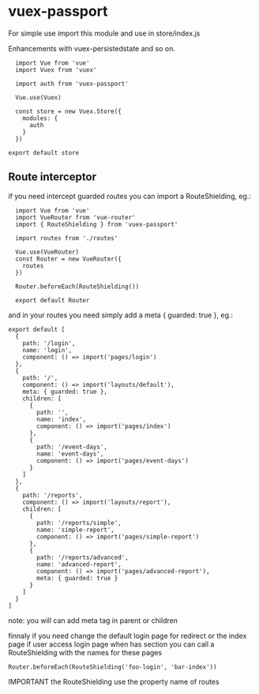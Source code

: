 # vuex-passport

For simple use import this module and use in store/index.js

Enhancements with vuex-persistedstate and so on.

```
  import Vue from 'vue'
  import Vuex from 'vuex'

  import auth from 'vuex-passport'

  Vue.use(Vuex)

  const store = new Vuex.Store({
    modules: {
      auth
    }
  })

export default store
```

## Route interceptor

if you need intercept guarded routes you can import a RouteShielding, eg.:

```
  import Vue from 'vue'
  import VueRouter from 'vue-router'
  import { RouteShielding } from 'vuex-passport'

  import routes from './routes'

  Vue.use(VueRouter)
  const Router = new VueRouter({
    routes
  })

  Router.beforeEach(RouteShielding())

  export default Router
```

and in your routes you need simply add a meta { guarded: true }, eg.:

```
export default [
  {
    path: '/login',
    name: 'login',
    component: () => import('pages/login')
  },
  {
    path: '/',
    component: () => import('layouts/default'),
    meta: { guarded: true },
    children: [
      {
        path: '',
        name: 'index',
        component: () => import('pages/index')
      },
      {
        path: '/event-days',
        name: 'event-days',
        component: () => import('pages/event-days')
      }
    ]
  },
  {
    path: '/reports',
    component: () => import('layouts/report'),
    children: [
      {
        path: '/reports/simple',
        name: 'simple-report',
        component: () => import('pages/simple-report')
      },
      {
        path: '/reports/advanced',
        name: 'advanced-report',
        component: () => import('pages/advanced-report'),
        meta: { guarded: true }
      }
    ]
  }
]
```
note: you will can add meta tag in parent or children

finnaly if you need change the default login page for redirect or the index page if user access login page when has section you can call a RouteShielding with the names for these pages

```
Router.beforeEach(RouteShielding('foo-login', 'bar-index'))
```

IMPORTANT the RouteShielding use the property name of routes
